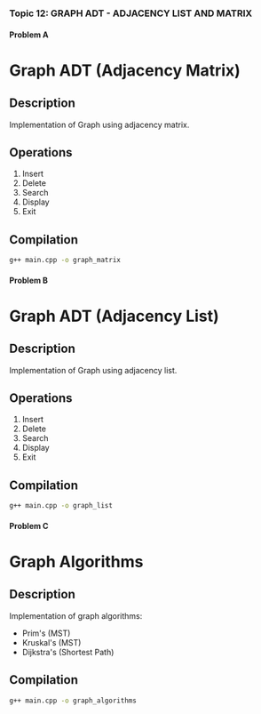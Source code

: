 
### Topic 12: GRAPH ADT - ADJACENCY LIST AND MATRIX

#### Problem A 

# Graph ADT (Adjacency Matrix)

## Description
Implementation of Graph using adjacency matrix.

## Operations
1. Insert
2. Delete
3. Search
4. Display
5. Exit

## Compilation
```bash
g++ main.cpp -o graph_matrix
```

#### Problem B 

# Graph ADT (Adjacency List)

## Description
Implementation of Graph using adjacency list.

## Operations
1. Insert
2. Delete
3. Search
4. Display
5. Exit

## Compilation
```bash
g++ main.cpp -o graph_list
```

#### Problem C 

# Graph Algorithms

## Description
Implementation of graph algorithms:
- Prim's (MST)
- Kruskal's (MST)
- Dijkstra's (Shortest Path)

## Compilation
```bash
g++ main.cpp -o graph_algorithms
```
